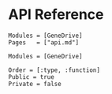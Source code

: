 # API Reference

```@index
Modules = [GeneDrive]
Pages   = ["api.md"]
```

```@autodocs
Modules = [GeneDrive]

Order = [:type, :function]
Public = true
Private = false
```
